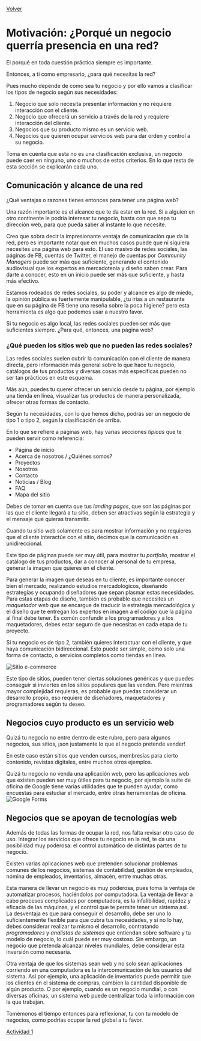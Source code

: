 [Volver](README.md)
# Motivación: ¿Porqué un negocio querría presencia en una red?

El porqué en toda cuestión práctica siempre es importante.

Entonces, a ti como empresario, ¿para qué necesitas la red?

Pues mucho depende de como sea tu negocio y por ello vamos a clasificar los tipos de negocio según sus necesidades:

1. Negocio que solo necesita presentar información y no requiere interacción con el cliente.
2. Negocio que ofrecerá un servicio a través de la red y requiere interacción del cliente.
3. Negocios que su producto mismo es un servicio web.
4. Negocios que quieren ocupar servicios web para dar orden y control a su negocio.

Toma en cuenta que esta no es una clasificación exclusiva, un negocio puede caer en ninguno, uno o muchos de estos criterios. En lo que resta de esta sección se explicarán cada uno.


## Comunicación y alcance de una red
¿Qué ventajas o razones tienes entonces para tener una página web?

Una razón importante es el alcance que te da estar en la red. Si a alguien en otro continente le podría interesar tu negocio, basta con que sepa tu dirección web, para que pueda saber al instante lo que necesite.

Creo que sobra decir la impresionante ventaja de comunicación que da la red, pero es importante notar que en muchos casos puede que ni siquiera necesites una página web para esto.
El uso masivo de redes sociales, las páginas de FB, cuentas de Twitter, el manejo de cuentas por *Community Managers* puede ser más que suficiente, generando el contenido audiovisual que los expertos en mercadotenia y diseño saben crear. Para darte a conocer, esto en un inicio puede ser más que suficiente, y hasta más efectivo.

Estamos rodeados de redes sociales, su poder y alcance es algo de miedo, la opinión pública es fuertemente manipulable, ¿tu irías a un restaurante que en su página de FB tiene una reseña sobre la poca higiene? pero esta herramienta es algo que podemos usar a nuestro favor.

Si tu negocio es algo local, las redes sociales pueden ser más que suficientes siempre. ¿Para qué, entonces, una página web?
### ¿Qué pueden los sitios web que no pueden las redes sociales?
Las redes sociales suelen cubrir la comunicación con el cliente de manera directa, pero información más general sobre lo que hace tu negocio, catálogos de tus productos y diversas cosas más específicas pueden no ser tan prácticos en este esquema.

Más aún, puedes tu querer ofrecer un servicio desde tu página, por ejemplo una tienda en línea, visualizar tus productos de manera personalizada, ofrecer otras formas de contacto.

Según tu necesidades, con lo que hemos dicho, podrás ser un negocio de tipo 1 o tipo 2, según la clasificación de arriba.

En lo que se refiere a páginas web, hay varias secciones *típicas* que te pueden servir como referencia:
- Página de inicio
- Acerca de nosotros / ¿Quiénes somos?
- Proyectos
- Nosotros
- Contacto
- Noticias / Blog
- FAQ
- Mapa del sitio

Debes de tomar en cuenta que tus *landing pages*, que son las páginas por las que el cliente llegará a tu sitio, deben ser atractivas según la estrategia y el mensaje que quieras transmitir.

Cuando tu sitio web solamente es para mostrar información y no requieres que el cliente interactúe con el sitio, decimos que la comunicación es unidireccional.

Este tipo de páginas puede ser muy útil, para mostrar tu *portfolio*, mostrar el catálogo de tus productos, dar a conocer al personal de tu empresa, generar la imagen que quieres en el cliente.

Para generar la imagen que deseas en tu cliente, es importante conocer bien el mercado, realizando estudios mercadológicos, diseñando estrategias y ocupando diseñadores que sepan plasmar estas necesidades. Para estas etapas de diseño, también es probable que necesites un *maquetador web* que se encargue de traducir la estrategia mercadológica y el diseño que te entregan los expertos en imagen a el código que la página al final debe tener. Es común confundir a los programadores y a los maquetadores, debes estar seguro de que necesitas en cada etapa de tu proyecto.

Si tu negocio es de tipo 2, también quieres interactuar con el cliente, y que haya comunicación bidireccional. Esto puede ser simple, como solo una forma de contacto, o servicios completos como tiendas en línea.

![Sitio e-commerce](https://1o56jg2d84kn2gttsn20ravj-wpengine.netdna-ssl.com/wp-content/uploads/ecommerce-site-screenshot-914x1024.png "Sitio e-commerce")

Este tipo de sitios, pueden tener ciertas soluciones genéricas y que puedes conseguir si inviertes en los sitios populares que las venden. Pero mientras mayor complejidad requieras, es probable que puedas considerar un desarrollo propio, eso requiere de diseñadores, maquetadores y programadores según tu deseo.

## Negocios cuyo producto es un servicio web
Quizá tu negocio no entre dentro de este rubro, pero para algunos negocios, sus sitios, ¡son justamente lo que el negocio pretende vender!

En este caso están sitios que venden cursos, membresías para cierto contenido, revistas digitales, entre muchos otros ejemplos.

Quizá tu negocio no venda una aplicación web, pero las aplicaciones web que existen pueden ser muy útiles para tu negocio, por ejemplo la suite de oficina de Google tiene varias utilidades que te pueden ayudar, como encuestas para estudiar el mercado, entre otras herramientas de oficina.
![Google Forms](https://media.gcflearnfree.org/content/55e0929024929be027950aad_02_18_2015/google_tips_response.jpg "Google Forms")

## Negocios que se apoyan de tecnologías web
Además de todas las formas de ocupar la red, nos falta revisar otro caso de uso. Integrar los servicios que ofrece tu negocio en la red, te da una posibilidad muy poderosa: el control automático de distintas partes de tu negocio.

Existen varias aplicaciones web que pretenden solucionar problemas comunes de los negocios, sistemas de contabilidad, gestión de empleados, nómina de empleados, inventarios, almacén, entre muchas otras.

Esta manera de llevar un negocio es muy poderosa, pues toma la ventaja de automatizar procesos, haciéndolos por computadora. La ventaja de llevar a cabo procesos complicados por computadora, es la infalibilidad, rapidez y eficacia de las máquinas, y el control que te permite tener un sistema así. La desventaja es que para conseguir el desarrollo, debe ser uno lo suficientemente flexible para que cubra tus necesidades, y si no lo hay, debes considerar realizar tu mismo el desarrollo, contratando *programadores* y *analistas de sistemas* que entiendan sobre software y tu modelo de negocio, lo cuál puede ser muy costoso. Sin embargo, un negocio que pretenda alcanzar niveles mundiales, debe considerar esta inversión como necesaria.

Otra ventaja de que los sistemas sean web y no solo sean aplicaciones corriendo en una computadora es la intercomunicación de los usuarios del sistema. Así por ejemplo, una aplicación de inventarios puede permitir que los clientes en el sistema de compras, cambien la cantidad disponible de algún producto. O por ejemplo, cuando es un negocio mundial, o con diversas oficinas, un sistema web puede centralizar toda la información con la que trabajan.

Tomémonos el tiempo entonces para reflexionar, tu con tu modelo de negocios, como podrías ocupar la red global a tu favor.

[Actividad 1](https://drive.google.com/open?id=1j1srdw_9AzMsx1ucvsdVNAeZ5tTptREn)
